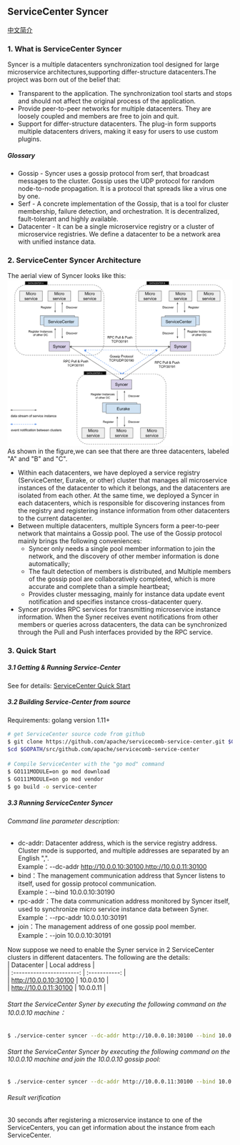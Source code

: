 ServiceCenter Syncer
-------
[中文简介](./README-ZH.md)

### 1. What is ServiceCenter Syncer  
Syncer is a multiple datacenters synchronization tool designed for large microservice architectures,supporting differ-structure datacenters.The project was born out of the belief that:  
- Transparent to the application. The synchronization tool starts and stops and should not affect the original process of the application.  
- Provide peer-to-peer networks for multiple datacenters. They are loosely coupled and members are free to join and quit.  
- Support for differ-structure datacenters. The plug-in form supports multiple datacenters drivers, making it easy for users to use custom plugins.

##### Glossary 
- Gossip - Syncer  uses a gossip protocol from serf, that broadcast messages to the cluster. Gossip uses the UDP protocol for random node-to-node propagation. It is a protocol that spreads like a virus one by one.  
- Serf - A concrete implementation of the Gossip, that  is a tool for cluster membership, failure detection, and orchestration. It is decentralized, fault-tolerant and highly available. 
- Datacenter - It can be a single microservice registry or a cluster of microservice registries. We define a datacenter to be a network area with unified instance data.

### 2. ServiceCenter Syncer Architecture
The aerial view of Syncer looks like this:  
![image](https://github.com/ChinX/ArticlePicture/blob/master/SyncerArchitecture.png?raw=true)  
As shown in the figure,we can see that there are three datacenters, labeled "A" and "B" and "C". 
- Within each datacenters, we have deployed a service registry (ServiceCenter, Eurake, or other) cluster that manages all microservice instances of the datacenter to which it belongs, and the datacenters are isolated from each other. At the same time, we deployed a Syncer in each datacenters, which is responsible for discovering instances from the registry and registering instance information from other datacenters to the current datacenter.
- Between multiple datacenters, multiple Syncers form a peer-to-peer network that maintains a Gossip pool. The use of the Gossip protocol mainly brings the following conveniences:
   - Syncer only needs a single pool member information to join the network, and the discovery of other member information is done automatically;  
   - The fault detection of members is distributed, and Multiple members of the gossip pool are collaboratively completed, which is more accurate and complete than a simple heartbeat;
   - Provides cluster messaging, mainly for instance data update event notification and specifies instance cross-datacenter query.
-  Syncer provides RPC services for transmitting microservice instance information. When the Syner receives event notifications from other members or queries across datacenters, the data can be synchronized through the Pull and Push interfaces provided by the RPC service.  

### 3. Quick Start
##### 3.1 Getting & Running Service-Center
See for details: [ServiceCenter Quick Start](https://github.com/apache/servicecomb-service-center#quick-start)  

##### 3.2 Building Service-Center from source
Requirements: golang version 1.11+  
```bash
# get ServiceCenter source code from github
$ git clone https://github.com/apache/servicecomb-service-center.git $GOPATH/src/github.com/apache/servicecomb-service-center
$cd $GOPATH/src/github.com/apache/servicecomb-service-center

# Compile ServiceCenter with the "go mod" command
$ GO111MODULE=on go mod download
$ GO111MODULE=on go mod vendor
$ go build -o service-center
```

##### 3.3 Running ServiceCenter Syncer
###### Command line parameter description:
- dc-addr: Datacenter address, which is the service registry address. Cluster mode is supported, and multiple addresses are separated by an English ",".   
Example：--dc-addr http://10.0.0.10:30100,http://10.0.0.11:30100
- bind：The management communication address that Syncer listens to itself, used for gossip protocol communication.  
Example：--bind 10.0.0.10:30190
- rpc-addr：The data communication address monitored by Syncer itself, used to synchronize micro service instance data between Syner.  
Example：--rpc-addr 10.0.0.10:30191
- join：The management address of one gossip pool member.  
Example：--join 10.0.0.10:30191 

Now suppose we need to enable the Syner service in 2 ServiceCenter clusters in different datacenters. The following are the details:  
| Datacenter                | Local address |  
| :-----------------------: | :-----------: |  
| http://10.0.0.10:30100    | 10.0.0.10     |   
| http://10.0.0.11:30100    | 10.0.0.11     | 

###### Start the ServiceCenter Syner by executing the following command on the 10.0.0.10 machine：
```bash
$ ./service-center syncer --dc-addr http://10.0.0.10:30100 --bind 10.0.0.10:30190 --rpc-addr 10.0.0.10:30191
```
  
###### Start the ServiceCenter Syncer by executing the following command on the 10.0.0.10 machine and join the 10.0.0.10 gossip pool:
```bash
$ ./service-center syncer --dc-addr http://10.0.0.11:30100 --bind 10.0.0.11:30190 --rpc-addr 10.0.0.11:30191 --join 10.0.0.10:30191
```

###### Result verification  
30 seconds after registering a microservice instance to one of the ServiceCenters, you can get information about the instance from each ServiceCenter.
